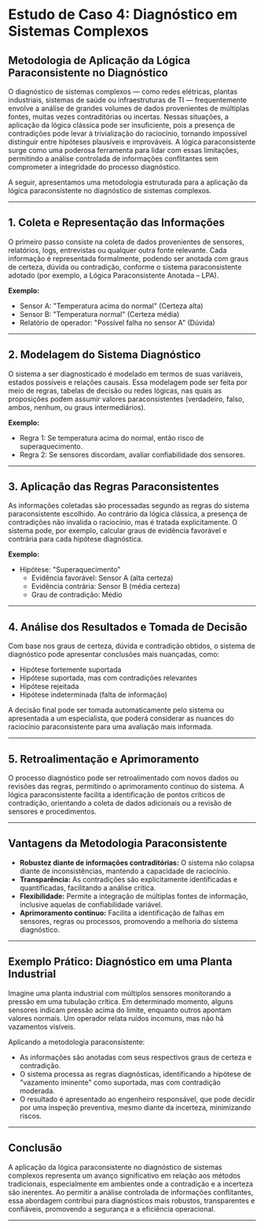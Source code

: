
# Estudo de Caso 4: Diagnóstico em Sistemas Complexos

## Metodologia de Aplicação da Lógica Paraconsistente no Diagnóstico

O diagnóstico de sistemas complexos — como redes elétricas, plantas industriais, sistemas de saúde ou infraestruturas de TI — frequentemente envolve a análise de grandes volumes de dados provenientes de múltiplas fontes, muitas vezes contraditórias ou incertas. Nessas situações, a aplicação da lógica clássica pode ser insuficiente, pois a presença de contradições pode levar à trivialização do raciocínio, tornando impossível distinguir entre hipóteses plausíveis e improváveis. A lógica paraconsistente surge como uma poderosa ferramenta para lidar com essas limitações, permitindo a análise controlada de informações conflitantes sem comprometer a integridade do processo diagnóstico.

A seguir, apresentamos uma metodologia estruturada para a aplicação da lógica paraconsistente no diagnóstico de sistemas complexos.

---

## 1. **Coleta e Representação das Informações**

O primeiro passo consiste na coleta de dados provenientes de sensores, relatórios, logs, entrevistas ou qualquer outra fonte relevante. Cada informação é representada formalmente, podendo ser anotada com graus de certeza, dúvida ou contradição, conforme o sistema paraconsistente adotado (por exemplo, a Lógica Paraconsistente Anotada – LPA).

**Exemplo:**  
- Sensor A: "Temperatura acima do normal" (Certeza alta)  
- Sensor B: "Temperatura normal" (Certeza média)  
- Relatório de operador: "Possível falha no sensor A" (Dúvida)

---

## 2. **Modelagem do Sistema Diagnóstico**

O sistema a ser diagnosticado é modelado em termos de suas variáveis, estados possíveis e relações causais. Essa modelagem pode ser feita por meio de regras, tabelas de decisão ou redes lógicas, nas quais as proposições podem assumir valores paraconsistentes (verdadeiro, falso, ambos, nenhum, ou graus intermediários).

**Exemplo:**  
- Regra 1: Se temperatura acima do normal, então risco de superaquecimento.  
- Regra 2: Se sensores discordam, avaliar confiabilidade dos sensores.

---

## 3. **Aplicação das Regras Paraconsistentes**

As informações coletadas são processadas segundo as regras do sistema paraconsistente escolhido. Ao contrário da lógica clássica, a presença de contradições não invalida o raciocínio, mas é tratada explicitamente. O sistema pode, por exemplo, calcular graus de evidência favorável e contrária para cada hipótese diagnóstica.

**Exemplo:**  
- Hipótese: "Superaquecimento"  
  - Evidência favorável: Sensor A (alta certeza)  
  - Evidência contrária: Sensor B (média certeza)  
  - Grau de contradição: Médio

---

## 4. **Análise dos Resultados e Tomada de Decisão**

Com base nos graus de certeza, dúvida e contradição obtidos, o sistema de diagnóstico pode apresentar conclusões mais nuançadas, como:
- Hipótese fortemente suportada
- Hipótese suportada, mas com contradições relevantes
- Hipótese rejeitada
- Hipótese indeterminada (falta de informação)

A decisão final pode ser tomada automaticamente pelo sistema ou apresentada a um especialista, que poderá considerar as nuances do raciocínio paraconsistente para uma avaliação mais informada.

---

## 5. **Retroalimentação e Aprimoramento**

O processo diagnóstico pode ser retroalimentado com novos dados ou revisões das regras, permitindo o aprimoramento contínuo do sistema. A lógica paraconsistente facilita a identificação de pontos críticos de contradição, orientando a coleta de dados adicionais ou a revisão de sensores e procedimentos.

---

## **Vantagens da Metodologia Paraconsistente**

- **Robustez diante de informações contraditórias:** O sistema não colapsa diante de inconsistências, mantendo a capacidade de raciocínio.
- **Transparência:** As contradições são explicitamente identificadas e quantificadas, facilitando a análise crítica.
- **Flexibilidade:** Permite a integração de múltiplas fontes de informação, inclusive aquelas de confiabilidade variável.
- **Aprimoramento contínuo:** Facilita a identificação de falhas em sensores, regras ou processos, promovendo a melhoria do sistema diagnóstico.

---

## **Exemplo Prático: Diagnóstico em uma Planta Industrial**

Imagine uma planta industrial com múltiplos sensores monitorando a pressão em uma tubulação crítica. Em determinado momento, alguns sensores indicam pressão acima do limite, enquanto outros apontam valores normais. Um operador relata ruídos incomuns, mas não há vazamentos visíveis.

Aplicando a metodologia paraconsistente:
- As informações são anotadas com seus respectivos graus de certeza e contradição.
- O sistema processa as regras diagnósticas, identificando a hipótese de "vazamento iminente" como suportada, mas com contradição moderada.
- O resultado é apresentado ao engenheiro responsável, que pode decidir por uma inspeção preventiva, mesmo diante da incerteza, minimizando riscos.

---

## **Conclusão**

A aplicação da lógica paraconsistente no diagnóstico de sistemas complexos representa um avanço significativo em relação aos métodos tradicionais, especialmente em ambientes onde a contradição e a incerteza são inerentes. Ao permitir a análise controlada de informações conflitantes, essa abordagem contribui para diagnósticos mais robustos, transparentes e confiáveis, promovendo a segurança e a eficiência operacional.

---
```